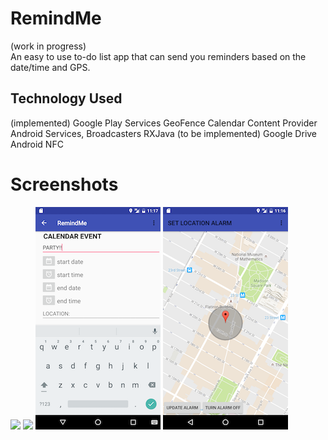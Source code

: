 # RemindMe

(work in progress)<br/>
An easy to use to-do list app that can send you reminders based on the date/time and GPS.

## Technology Used
(implemented)
Google Play Services
GeoFence
Calendar Content Provider
Android Services, Broadcasters
RXJava
(to be implemented)
Google Drive
Android NFC


# Screenshots
<img src="https://raw.githubusercontent.com/programmingnat/Android_ToDo_List_App/master/mainScreen_newLook.png"/>
<img src="https://raw.githubusercontent.com/programmingnat/Android_ToDo_List_App/master/listScreen_newLook.png"/>
<img src="https://raw.githubusercontent.com/programmingnat/RemindMe/master/Screenshot_20160914-111727.png"/>
<img src="https://github.com/programmingnat/RemindMe/blob/master/Screenshot_20160914-111648.png?raw=true"/>
